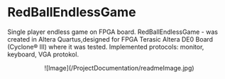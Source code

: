 # RedBallEndlessGame
Single player endless game on FPGA  board.
RedBallEndlessGame - was created in Altera Quartus,designed for FPGA Terasic Altera DE0 Board (Cyclone® III) where it was tested.
Implemented protocols: monitor, keyboard, VGA protokol.
<p align="center">
  ![Image](/ProjectDocumentation/readmeImage.jpg)
</p>

